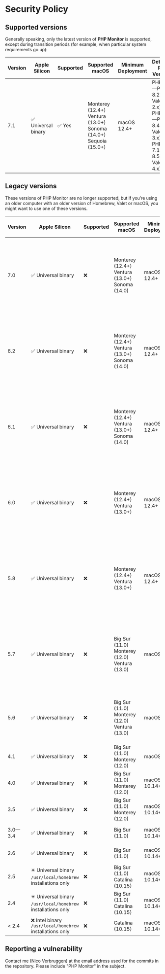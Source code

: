 # Security Policy

## Supported versions

Generally speaking, only the latest version of **PHP Monitor** is supported, except during transition periods (for example, when particular system requirements go up):

| Version | Apple Silicon | Supported          | Supported macOS | Minimum Deployment | Detected PHP Versions | Recommended Valet Version |
| ------- | ------------- | ------------------ | ----- | ----- | ----- | ----
| 7.1      | ✅ Universal binary | ✅ Yes | Monterey (12.4+)<br/>Ventura (13.0+)<br/>Sonoma (14.0+)<br/>Sequoia (15.0+) | macOS 12.4+ | PHP 5.6—PHP 8.2 (w/ Valet 2.x)<br/>PHP 7.0—PHP 8.4 (w/ Valet 3.x)<br/>PHP 7.1-PHP 8.5 (w/ Valet 4.x)| 3.0 or higher recommended<br/> 2.16.2 minimum |

## Legacy versions

These versions of PHP Monitor are no longer supported, but if you’re using an older computer with an older version of Homebrew, Valet or macOS, you might want to use one of these versions.

| Version | Apple Silicon | Supported          | Supported macOS | Minimum Deployment | Detected PHP Versions | Minimum Required Valet Version |
| ------- | ------------- | ------------------ | ----- | ----- | ----- | ----
| 7.0      | ✅ Universal binary | ❌ | Monterey (12.4+)<br/>Ventura (13.0+)<br/>Sonoma (14.0) | macOS 12.4+ | PHP 5.6—PHP 8.2 (w/ Valet 2.x)<br/>PHP 7.0—PHP 8.4 (w/ Valet 3.x)<br/>PHP 7.1-PHP 8.4 (w/ Valet 4.x)| 3.0 or higher recommended<br/> 2.16.2 minimum |
| 6.2      | ✅ Universal binary | ❌ | Monterey (12.4+)<br/>Ventura (13.0+)<br/>Sonoma (14.0) | macOS 12.4+ | PHP 5.6—PHP 8.2 (w/ Valet 2.x)<br/>PHP 7.0—PHP 8.4 (w/ Valet 3.x)<br/>PHP 7.1-PHP 8.4 (w/ Valet 4.x)| 3.0 or higher recommended<br/> 2.16.2 minimum |
| 6.1      | ✅ Universal binary | ❌ | Monterey (12.4+)<br/>Ventura (13.0+)<br/>Sonoma (14.0) | macOS 12.4+ | PHP 5.6—PHP 8.2 (w/ Valet 2.x)<br/>PHP 7.0—PHP 8.4 (w/ Valet 3.x)<br/>PHP 7.1-PHP 8.4 (w/ Valet 4.x)| 3.0 or higher recommended<br/> 2.16.2 minimum |
| 6.0      | ✅ Universal binary | ❌ | Monterey (12.4+)<br/>Ventura (13.0+) | macOS 12.4+ | PHP 5.6—PHP 8.2 (w/ Valet 2.x)<br/>PHP 7.0—PHP 8.2 (w/ Valet 3.x)<br/>PHP 7.1-PHP 8.2 (w/ Valet 4.x) | 3.0 or higher recommended<br/> 2.16.2 minimum |
| 5.8       | ✅ Universal binary | ❌ | Monterey (12.4+)<br/>Ventura (13.0+) | macOS 12.4+ | PHP 5.6—PHP 8.2 (w/ Valet 2.x)<br/>PHP 7.0—PHP 8.2 (w/ Valet 3.x)<br/>PHP 7.1-PHP 8.2 (w/ Valet 4.x) | 3.0 or higher recommended<br/> 2.16.2 minimum |
| 5.7       | ✅ Universal binary | ❌ | Big Sur (11.0)<br/>Monterey (12.0)<br/>Ventura (13.0) | macOS 11+ | PHP 5.6—PHP 8.2 (w/ Valet 2.x)<br/>PHP 7.0—PHP 8.2 (w/ Valet 3.x)<br/>PHP 7.1-PHP 8.2 (w/ Valet 4.x) | 3.0 or higher recommended<br/> 2.16.2 minimum |
| 5.6       | ✅ Universal binary | ❌ | Big Sur (11.0)<br/>Monterey (12.0)<br/>Ventura (13.0) | macOS 11+ | PHP 5.6—PHP 8.2 (w/ Valet 2.x)<br/>PHP 7.0—PHP 8.2 (w/ Valet 3.x) | 3.0 recommended<br/> 2.16.2 minimum |
| 4.1       | ✅ Universal binary | ❌ | Big Sur (11.0)<br/>Monterey (12.0) | macOS 11+ | PHP 5.6—PHP 8.2 | 2.16.2 |
| 4.0       | ✅ Universal binary | ❌ | Big Sur (11.0)<br/>Monterey (12.0) | macOS 10.14+ | PHP 5.6—PHP 8.2 | 2.13 |
| 3.5       | ✅ Universal binary | ❌ | Big Sur (11.0)<br/>Monterey (12.0) | macOS 10.14+ | PHP 5.6—PHP 8.2 | 2.13 |
| 3.0—3.4   | ✅ Universal binary | ❌ | Big Sur (11.0) | macOS 10.14+ | PHP 5.6—PHP 8.1 | 2.13 |
| 2.6       | ✅ Universal binary | ❌ | Big Sur (11.0) | macOS 10.14+ | PHP 5.6—PHP 8.0 | 2.13 |
| 2.5       | ✴️ Universal binary<br/>`/usr/local/homebrew` installations only | ❌ | Big Sur (11.0)<br/>Catalina (10.15) | macOS 10.14+ | not applicable | not applicable |
| 2.4       | ✴️ Universal binary<br/>`/usr/local/homebrew` installations only | ❌ | Big Sur (11.0)<br/>Catalina (10.15) | macOS 10.14+ | not applicable | not applicable |
| < 2.4     | ❌ Intel binary<br/>`/usr/local/homebrew` installations only | ❌ | Catalina (10.15) | macOS 10.14+ | not applicable | not applicable | 

## Reporting a vulnerability

Contact me (Nico Verbruggen) at the email address used for the commits in the repository. Please include "PHP Monitor" in the subject.

